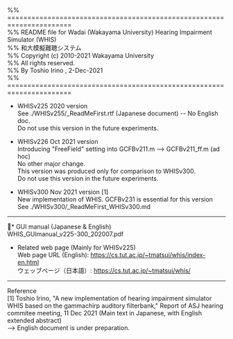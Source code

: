 %% ======================================================================  
%% README file for Wadai (Wakayama University) Hearing Impairment Simulator (WHIS)  
%%  和大模擬難聴システム  
%% Copyright (c) 2010-2021  Wakayama University  
%% All rights reserved.  
%% By Toshio Irino , 2-Dec-2021    
%% ======================================================================  

* WHISv225  2020 version  
    See ./WHISv255/_ReadMeFirst.rtf  (Japanese document) -- No English doc.  
    Do not use this version in the future experiments.  

* WHISv226  Oct 2021 version  
    Introducing "FreeField" setting into GCFBv211.m --> GCFBv211_ff.m (ad hoc)      
    No other major change.   
    This version was produced only for comparison to WHISv300.  
    Do not use this version in the future experiments.  

* WHISv300  Nov 2021 version [1]  
    New implementation of WHIS. GCFBv231 is essential for this version  
    See ./WHISv300/_ReadMeFirst_WHISv300.md  

---  
* GUI manual (Japanese & English)  
    WHIS_GUImanual_v225-300_202007.pdf   

* Related web page (Mainly for WHISv225)  
   Web page URL (English): https://cs.tut.ac.jp/~tmatsui/whis/index-en.html  
    ウェッブページ（日本語）: https://cs.tut.ac.jp/~tmatsui/whis/  

---  
Reference  
[1] Toshio Irino, "A new implementation of hearing impairment simulator WHIS based on the gammachirp auditory filterbank," Report of ASJ hearing commitee meeting, 11 Dec 2021 (Main text in Japanese, with English extended abstract)  
--> English document is under preparation.
